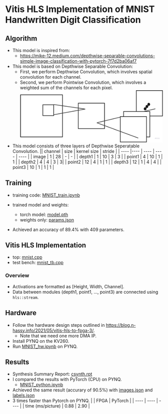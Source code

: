 Vitis HLS Implementation of MNIST Handwritten Digit Classification
=

## Algorithm
- This model is inspired from:
    - <https://mike-12.medium.com/depthwise-separable-convolutions-simple-image-classification-with-pytorch-7f7d2ba06af7>
- This model is based on Depthwise Separable Convolution:
    - First, we perform Depthwise Convolution, which involves spatial convolution for each channel.
    - Second, we perform Pointwise Convolution, which involves a weighted sum of the channels for each pixel.
    ![alt text](assets/image.png)
- This model consists of three layers of Depthwise Seperatable Convolution.
    || channel | size | kernel size | stride |
    | ---- |---- | ---- | ---- | ---- |
    | image | 1 | 28 | - | - |
    | depth1 | 1 | 10 | 3 | 3 |
    | point1 | 4 | 10 | 1 | 1 |
    | depth2 | 4 | 4 | 3 | 3|
    | point2 | 12 | 4 | 1 | 1 |
    | depth3 | 12 | 1 | 4 | 4 |
    | point3 | 10 | 1 | 1 | 1 |

## Training
- training code: [MNIST_train.ipynb](https://github.com/ayumiohno/mnist_depthwise_hls/blob/main/MNIST_train.ipynb)
- trained model and weights:
    - torch model: [model.pth](https://github.com/ayumiohno/mnist_depthwise_hls/blob/main/data/model.pth) 
    - weights only: [params.json](https://github.com/ayumiohno/mnist_depthwise_hls/blob/main/data/params.json)


- Achieved an accuracy of 89.4% with 409 parameters.
## Vitis HLS Implementation
- top: [mnist.cpp](https://github.com/ayumiohno/mnist_depthwise_hls/blob/main/mnist.cpp)
- test bench: [mnist_tb.cpp](https://github.com/ayumiohno/mnist_depthwise_hls/blob/main/mnist_tb.cpp)
### Overview
- Activations are formatted as [Height, Width, Channel].
- Data between modules (depth1, point1, ..., point3) are connected using `hls::stream`.

## Hardware
- Follow the hardware design steps outlined in <https://blog.n-hassy.info/2021/05/vitis-hls-to-fpga-3/>.
    - Note that we need one more DMA IP.
- Install PYNQ on the KV260.
- Run [MNIST_hw.ipynb](https://github.com/ayumiohno/mnist_depthwise_hls/blob/main/MNIST_hw.ipynb) on PYNQ.

## Results
- Synthesis Summary Report: [csynth.rpt](https://github.com/ayumiohno/mnist_depthwise_hls/blob/main/solution1/syn/report/csynth.rpt)
- I compared the results with PyTorch (CPU) on PYNQ.
    - [MNIST_python.ipynb](https://github.com/ayumiohno/mnist_depthwise_hls/blob/main/MNIST_python.ipynb)
- Achieved the same result (accurary of 90.5%) with [images.json](https://github.com/ayumiohno/mnist_depthwise_hls/blob/main/data/images.json) and [labels.json](https://github.com/ayumiohno/mnist_depthwise_hls/blob/main/data/labels.json)
- 3 times faster than Pytorch on PYNQ. 
    | | FPGA | PyTorch |
    | ---- | ---- | ---- |
    | time (ms/picture) | 0.88  | 2.90 |
